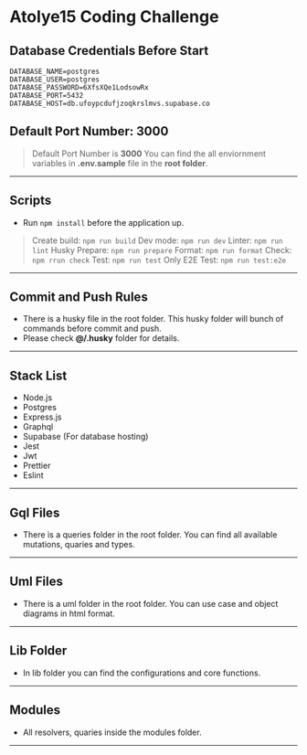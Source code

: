 # Atolye15 Coding Challenge

## Database Credentials Before Start

```
DATABASE_NAME=postgres
DATABASE_USER=postgres
DATABASE_PASSWORD=6XfsXQe1LodsowRx
DATABASE_PORT=5432
DATABASE_HOST=db.ufoypcdufjzoqkrslmvs.supabase.co
```

## Default Port Number: 3000

> Default Port Number is **3000**
> You can find the all enviornment variables in **.env.sample** file in the **root folder**.

---

## Scripts

- Run `npm install` before the application up.

> Create build: `npm run build`
> Dev mode: `npm run dev`
> Linter: `npm run lint`
> Husky Prepare: `npm run prepare`
> Format: `npm run format`
> Check: `npm rrun check`
> Test: `npm run test`
> Only E2E Test: `npm run test:e2e`

---

## Commit and Push Rules

- There is a husky file in the root folder. This husky folder will bunch of commands before commit and push.
- Please check **@/.husky** folder for details.

---

## Stack List

- Node.js
- Postgres
- Express.js
- Graphql
- Supabase (For database hosting)
- Jest
- Jwt
- Prettier
- Eslint

---

## Gql Files

- There is a queries folder in the root folder. You can find all available mutations, quaries and types.

---

## Uml Files

- There is a uml folder in the root folder. You can use case and object diagrams in html format.

---

## Lib Folder

- In lib folder you can find the configurations and core functions.

---

## Modules 

- All resolvers, quaries inside the modules folder.

---